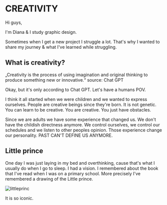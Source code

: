 # CREATIVITY

Hi guys,

I'm Diana & I study graphic design.

Sometimes when I get a new project I struggle a lot. That's why I wanted to share my journey & what I've learned while struggling.

## What is creativity?
„Creativity is the process of using imagination and original thinking to produce something new or innovative.“ source: Chat GPT

Okay, but it's only according to Chat GPT. Let's have a humans POV.

I think it all started when we were children and we wanted to express ourselves. People are creative beings since they're born.
It is not genetic. You can learn to be creative. You are creative. You just have obstacles.

Since we are adults we have some experience that changed us. We don't have the childish directness anymore. We control ourselves, we control our schedules and we listen to other peoples opinion. Those experience change our personality. PAST CAN'T DEFINE US ANYMORE.

## Little prince
One day I was just laying in my bed and overthinking, cause that's what I usually do when I go to sleep. I had a vision. I remembered about the book that I've read when I was on a primary school. More precisely I've remembered a drawing of the Little prince.

![littleprinc](drawinglittleprinceelephanthat-ezgif.com-webp-to-jpg-converter.jpg)

It is so iconic.
